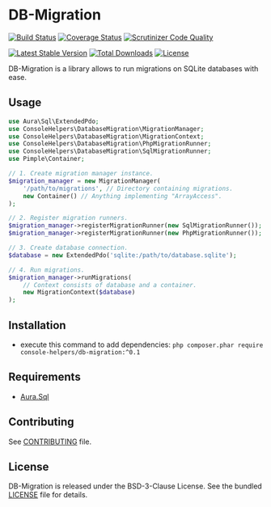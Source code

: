 # DB-Migration

[![Build Status](https://travis-ci.org/console-helpers/db-migration.svg?branch=master)](https://travis-ci.org/console-helpers/db-migration)
[![Coverage Status](https://coveralls.io/repos/github/console-helpers/db-migration/badge.svg?branch=master)](https://coveralls.io/github/console-helpers/db-migration?branch=master)
[![Scrutinizer Code Quality](https://scrutinizer-ci.com/g/console-helpers/db-migration/badges/quality-score.png?b=master)](https://scrutinizer-ci.com/g/console-helpers/db-migration/?branch=master)


[![Latest Stable Version](https://poser.pugx.org/console-helpers/db-migration/v/stable)](https://packagist.org/packages/console-helpers/db-migration)
[![Total Downloads](https://poser.pugx.org/console-helpers/db-migration/downloads)](https://packagist.org/packages/console-helpers/db-migration)
[![License](https://poser.pugx.org/console-helpers/db-migration/license)](https://packagist.org/packages/console-helpers/db-migration)

DB-Migration is a library allows to run migrations on SQLite databases with ease.

## Usage

```php
use Aura\Sql\ExtendedPdo;
use ConsoleHelpers\DatabaseMigration\MigrationManager;
use ConsoleHelpers\DatabaseMigration\MigrationContext;
use ConsoleHelpers\DatabaseMigration\PhpMigrationRunner;
use ConsoleHelpers\DatabaseMigration\SqlMigrationRunner;
use Pimple\Container;

// 1. Create migration manager instance.
$migration_manager = new MigrationManager(
	'/path/to/migrations', // Directory containing migrations.
	new Container() // Anything implementing "ArrayAccess".
);

// 2. Register migration runners.
$migration_manager->registerMigrationRunner(new SqlMigrationRunner());
$migration_manager->registerMigrationRunner(new PhpMigrationRunner());

// 3. Create database connection.
$database = new ExtendedPdo('sqlite:/path/to/database.sqlite');

// 4. Run migrations.
$migration_manager->runMigrations(
	// Context consists of database and a container.
	new MigrationContext($database)
);
```

## Installation

* execute this command to add dependencies: `php composer.phar require console-helpers/db-migration:^0.1`

## Requirements

* [Aura.Sql](https://github.com/auraphp/Aura.Sql)

## Contributing

See [CONTRIBUTING](CONTRIBUTING.md) file.

## License

DB-Migration is released under the BSD-3-Clause License. See the bundled [LICENSE](LICENSE) file for details.
